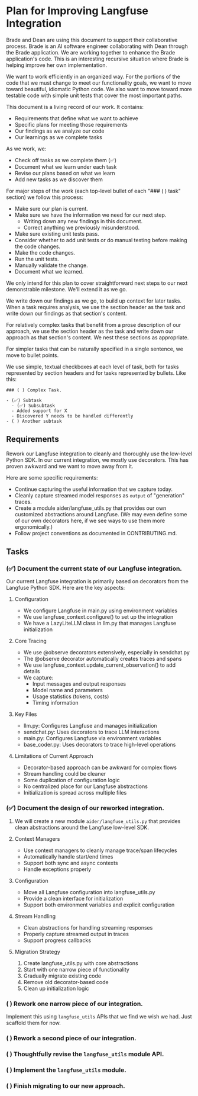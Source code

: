 # Plan for Improving Langfuse Integration

Brade and Dean are using this document to support their collaborative process. Brade is an AI software engineer collaborating with Dean through the Brade application. We are working together to enhance the Brade application's code. This is an interesting recursive situation where Brade is helping improve her own implementation.

We want to work efficiently in an organized way. For the portions of the code that we must change to meet our functionality goals, we want to move toward beautiful, idiomatic Python code. We also want to move toward more testable code with simple unit tests that cover the most important paths.

This document is a living record of our work. It contains:

- Requirements that define what we want to achieve
- Specific plans for meeting those requirements
- Our findings as we analyze our code
- Our learnings as we complete tasks

As we work, we:

- Check off tasks as we complete them (✅)
- Document what we learn under each task
- Revise our plans based on what we learn
- Add new tasks as we discover them

For major steps of the work (each top-level bullet of each "### ( ) task" section) we follow this process:

- Make sure our plan is current.
- Make sure we have the information we need for our next step.
  - Writing down any new findings in this document.
  - Correct anything we previously misunderstood.
- Make sure existing unit tests pass.
- Consider whether to add unit tests or do manual testing before making the code changes.
- Make the code changes.
- Run the unit tests.
- Manually validate the change.
- Document what we learned.

We only intend for this plan to cover straightforward next steps to our next demonstrable milestone. We'll extend it as we go.

We write down our findings as we go, to build up context for later tasks. When a task requires analysis, we use the section header as the task and write down our findings as that section's content.

For relatively complex tasks that benefit from a prose description of our approach, we use the section header as the task and write down our approach as that section's content. We nest these sections as appropriate.

For simpler tasks that can be naturally specified in a single sentence, we move to bullet points.

We use simple, textual checkboxes at each level of task, both for tasks represented by section headers and for tasks represented by bullets. Like this:

```
### ( ) Complex Task.

- (✅) Subtask
  - (✅) Subsubtask
  - Added support for X
  - Discovered Y needs to be handled differently
- ( ) Another subtask
```

## Requirements

Rework our Langfuse integration to cleanly and thoroughly use the low-level Python SDK. In our current integration, we mostly use decorators. This has proven awkward and we want to move away from it. 

Here are some specific requirements:

- Continue capturing the useful information that we capture today.
- Cleanly capture streamed model responses as `output` of "generation" traces.
- Create a module aider/langfuse_utils.py that provides our own customized abstractions around Langfuse. (We may even define some of our own decorators here, if we see ways to use them more ergonomically.)
- Follow project conventions as documented in CONTRIBUTING.md.

## Tasks

### (✅) Document the current state of our Langfuse integration.

Our current Langfuse integration is primarily based on decorators from the Langfuse Python SDK. Here are the key aspects:

1. Configuration
   - We configure Langfuse in main.py using environment variables
   - We use langfuse_context.configure() to set up the integration
   - We have a LazyLiteLLM class in llm.py that manages Langfuse initialization

2. Core Tracing
   - We use @observe decorators extensively, especially in sendchat.py
   - The @observe decorator automatically creates traces and spans
   - We use langfuse_context.update_current_observation() to add details
   - We capture:
     - Input messages and output responses
     - Model name and parameters
     - Usage statistics (tokens, costs)
     - Timing information

3. Key Files
   - llm.py: Configures Langfuse and manages initialization
   - sendchat.py: Uses decorators to trace LLM interactions
   - main.py: Configures Langfuse via environment variables
   - base_coder.py: Uses decorators to trace high-level operations

4. Limitations of Current Approach
   - Decorator-based approach can be awkward for complex flows
   - Stream handling could be cleaner
   - Some duplication of configuration logic
   - No centralized place for our Langfuse abstractions
   - Initialization is spread across multiple files

### (✅) Document the design of our reworked integration.

1. We will create a new module `aider/langfuse_utils.py` that provides clean abstractions around the Langfuse low-level SDK. 

2. Context Managers
   - Use context managers to cleanly manage trace/span lifecycles
   - Automatically handle start/end times
   - Support both sync and async contexts
   - Handle exceptions properly

3. Configuration
   - Move all Langfuse configuration into langfuse_utils.py
   - Provide a clean interface for initialization
   - Support both environment variables and explicit configuration

4. Stream Handling
   - Clean abstractions for handling streaming responses
   - Properly capture streamed output in traces
   - Support progress callbacks

5. Migration Strategy
   1. Create langfuse_utils.py with core abstractions
   2. Start with one narrow piece of functionality
   3. Gradually migrate existing code
   4. Remove old decorator-based code
   5. Clean up initialization logic

### ( ) Rework one narrow piece of our integration.

Implement this using `langfuse_utils` APIs that we find we wish we had. Just scaffold them for now.

### ( ) Rework a second piece of our integration.

### ( ) Thoughtfully revise the `langfuse_utils` module API.

### ( ) Implement the `langfuse_utils` module.

### ( ) Finish migrating to our new approach.


